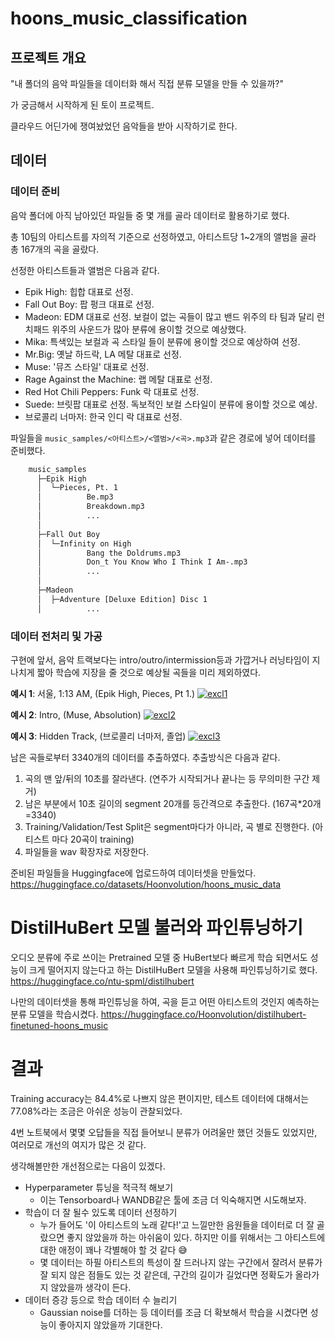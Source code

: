 # hoons_music_classification


## 프로젝트 개요
"내 폴더의 음악 파일들을 데이터화 해서 직접 분류 모델을 만들 수 있을까?"

가 궁금해서 시작하게 된 토이 프로젝트.

클라우드 어딘가에 쟁여놨었던 음악들을 받아 시작하기로 한다.

## 데이터
### 데이터 준비
음악 폴더에 아직 남아있던 파일들 중 몇 개를 골라 데이터로 활용하기로 했다.

총 10팀의 아티스트를 자의적 기준으로 선정하였고, 아티스트당 1~2개의 앨범을 골라 총 167개의 곡을 골랐다.

선정한 아티스트들과 앨범은 다음과 같다.

- Epik High: 힙합 대표로 선정.
- Fall Out Boy: 팝 펑크 대표로 선정.
- Madeon: EDM 대표로 선정. 보컬이 없는 곡들이 많고 밴드 위주의 타 팀과 달리 런치패드 위주의 사운드가 많아 분류에 용이할 것으로 예상했다.
- Mika: 특색있는 보컬과 곡 스타일 들이 분류에 용이할 것으로 예상하여 선정.
- Mr.Big: 옛날 하드락, LA 메탈 대표로 선정.
- Muse: '뮤즈 스타일' 대표로 선정.
- Rage Against the Machine: 랩 메탈 대표로 선정.
- Red Hot Chili Peppers: Funk 락 대표로 선정.
- Suede: 브릿팝 대표로 선정. 독보적인 보컬 스타일이 분류에 용이할 것으로 예상.
- 브로콜리 너마저: 한국 인디 락 대표로 선정.

파일들을 ```music_samples/<아티스트>/<앨범>/<곡>.mp3```과 같은 경로에 넣어 데이터를 준비했다.
```bash
    music_samples
      ├─Epik High
      │  └─Pieces, Pt. 1
      │          Be.mp3
      │          Breakdown.mp3
      │          ...
      │
      ├─Fall Out Boy
      │  └─Infinity on High
      │          Bang the Doldrums.mp3
      │          Don_t You Know Who I Think I Am-.mp3
      │          ...
      │          
      ├─Madeon
      │  ├─Adventure [Deluxe Edition] Disc 1
      │          ...


``` 
### 데이터 전처리 및 가공
구현에 앞서, 음악 트랙보다는 intro/outro/intermission등과 가깝거나 러닝타임이 지나치게 짧아 학습에 지장을 줄 것으로 예상될 곡들을 미리 제외하였다.

**예시 1**: 서울, 1:13 AM, (Epik High, Pieces, Pt 1.)
[![excl1](http://img.youtube.com/vi/jYutv0frJLA/0.jpg)](https://youtu.be/jYutv0frJLA?t=0s)

**예시 2**: Intro, (Muse, Absolution)
[![excl2](http://img.youtube.com/vi/85R5sZynsyM/0.jpg)](https://youtu.be/85R5sZynsyM?t=0s)

**예시 3**: Hidden Track, (브로콜리 너마저, 졸업)
[![excl3](http://img.youtube.com/vi/seXUf-sodbA/0.jpg)](https://youtu.be/seXUf-sodbA?t=3071s)
 

남은 곡들로부터 3340개의 데이터를 추출하였다. 추출방식은 다음과 같다.

1. 곡의 맨 앞/뒤의 10초를 잘라낸다. (연주가 시작되거나 끝나는 등 무의미한 구간 제거)
2. 남은 부분에서 10초 길이의 segment 20개를 등간격으로 추출한다. (167곡*20개=3340)
3. Training/Validation/Test Split은 segment마다가 아니라, 곡 별로 진행한다. (아티스트 마다 20곡이 training)
4. 파일들을 wav 확장자로 저장한다.

준비된 파일들을 Huggingface에 업로드하여 데이터셋을 만들었다.
https://huggingface.co/datasets/Hoonvolution/hoons_music_data

# DistilHuBert 모델 불러와 파인튜닝하기
오디오 분류에 주로 쓰이는 Pretrained 모델 중 HuBert보다 빠르게 학습 되면서도 성능이 크게 떨어지지 않는다고 하는 DistilHuBert 모델을 사용해 파인튜닝하기로 했다.
https://huggingface.co/ntu-spml/distilhubert

나만의 데이터셋을 통해 파인튜닝을 하여, 곡을 듣고 어떤 아티스트의 것인지 예측하는 분류 모델을 학습시켰다.
https://huggingface.co/Hoonvolution/distilhubert-finetuned-hoons_music

# 결과
Training accuracy는 84.4%로 나쁘지 않은 편이지만, 테스트 데이터에 대해서는 77.08%라는 조금은 아쉬운 성능이 관찰되었다.


4번 노트북에서 몇몇 오답들을 직접 들어보니 분류가 어려울만 했던 것들도 있었지만, 여러모로 개선의 여지가 많은 것 같다.


생각해볼만한 개선점으로는 다음이 있겠다.

- Hyperparameter 튜닝을 적극적 해보기
  - 이는 Tensorboard나 WANDB같은 툴에 조금 더 익숙해지면 시도해보자.
- 학습이 더 잘 될수 있도록 데이터 선정하기
  - 누가 들어도 '이 아티스트의 노래 같다!'고 느낄만한 음원들을 데이터로 더 잘 골랐으면 좋지 않았을까 하는 아쉬움이 있다. 하지만 이를 위해서는 그 아티스트에 대한 애정이 꽤나 각별해야 할 것 같다 😅
  - 몇 데이터는 하필 아티스트의 특성이 잘 드러나지 않는 구간에서 잘려서 분류가 잘 되지 않은 점들도 있는 것 같은데, 구간의 길이가 길었다면 정확도가 올라가지 않았을까 생각이 든다. 
- 데이터 증강 등으로 학습 데이터 수 늘리기
  - Gaussian noise를 더하는 등 데이터를 조금 더 확보해서 학습을 시켰다면 성능이 좋아지지 않았을까 기대한다.

